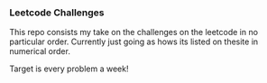 ### Leetcode Challenges


This repo consists my take on the challenges on the leetcode in no particular order. Currently just going as hows its listed on thesite in numerical order.

Target is every problem a week!
